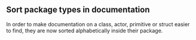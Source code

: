 ## Sort package types in documentation

In order to make documentation on a class, actor, primitive or struct
easier to find, they are now sorted alphabetically inside their package.

